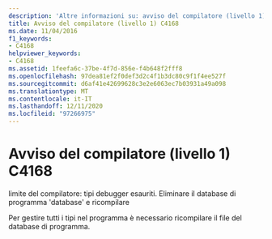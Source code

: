 ```yaml
---
description: 'Altre informazioni su: avviso del compilatore (livello 1) C4168'
title: Avviso del compilatore (livello 1) C4168
ms.date: 11/04/2016
f1_keywords:
- C4168
helpviewer_keywords:
- C4168
ms.assetid: 1feefa6c-37be-4f7d-856e-f4b648f2fff8
ms.openlocfilehash: 97dea81ef2f0def3d2c4f1b3dc80c9f1f4ee527f
ms.sourcegitcommit: d6af41e42699628c3e2e6063ec7b03931a49a098
ms.translationtype: MT
ms.contentlocale: it-IT
ms.lasthandoff: 12/11/2020
ms.locfileid: "97266975"
---
```

# <a name="compiler-warning-level-1-c4168"></a>Avviso del compilatore (livello 1) C4168

limite del compilatore: tipi debugger esauriti. Eliminare il database di programma 'database' e ricompilare

Per gestire tutti i tipi nel programma è necessario ricompilare il file del database di programma.
